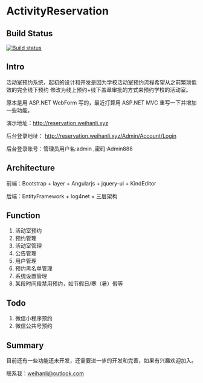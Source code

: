 # ActivityReservation
## Build Status
[![Build status](https://ci.appveyor.com/api/projects/status/4d06b7edjjsx6n8r?svg=true)](https://ci.appveyor.com/project/WeihanLi/activityreservation)

## Intro

活动室预约系统，起初的设计和开发是因为学校活动室预约流程希望从之前繁琐低效的完全线下预约
修改为线上预约+线下盖章审批的方式来预约学校的活动室。

原本是用 ASP.NET WebForm 写的，最近打算用 ASP.NET MVC 重写一下并增加一些功能。

演示地址：<http://reservation.weihanli.xyz>

后台登录地址： <http://reservation.weihanli.xyz/Admin/Account/Login>

后台登录账号：管理员用户名:admin ,密码:Admin888

## Architecture

前端：Bootstrap + layer + Angularjs + jquery-ui + KindEditor

后端：EntityFramework + log4net + 三层架构 

## Function

1. 活动室预约
1. 预约管理
1. 活动室管理
1. 公告管理
1. 用户管理
1. 预约黑名单管理
1. 系统设置管理
1. 某段时间段禁用预约，如节假日/寒（暑）假等

## Todo

1. 微信小程序预约
2. 微信公共号预约


## Summary

目前还有一些功能还未开发，还需要进一步的开发和完善，如果有兴趣欢迎加入。

联系我：<weihanli@outlook.com>
